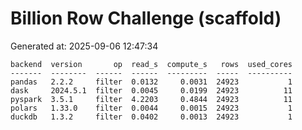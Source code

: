 # Billion Row Challenge (scaffold)

Generated at: 2025-09-06 12:47:34

```text
backend  version       op  read_s  compute_s   rows  used_cores
-------  --------  ------  ------  ---------  -----  ----------
pandas   2.2.2     filter  0.0132     0.0031  24923           1
dask     2024.5.1  filter  0.0045     0.0199  24923          11
pyspark  3.5.1     filter  4.2203     0.4844  24923          11
polars   1.33.0    filter  0.0044     0.0015  24923           1
duckdb   1.3.2     filter  0.0402     0.0013  24923           1
```
